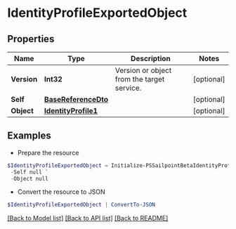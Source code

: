 # IdentityProfileExportedObject
## Properties

Name | Type | Description | Notes
------------ | ------------- | ------------- | -------------
**Version** | **Int32** | Version or object from the target service. | [optional] 
**Self** | [**BaseReferenceDto**](BaseReferenceDto.md) |  | [optional] 
**Object** | [**IdentityProfile1**](IdentityProfile1.md) |  | [optional] 

## Examples

- Prepare the resource
```powershell
$IdentityProfileExportedObject = Initialize-PSSailpointBetaIdentityProfileExportedObject  -Version 1 `
 -Self null `
 -Object null
```

- Convert the resource to JSON
```powershell
$IdentityProfileExportedObject | ConvertTo-JSON
```

[[Back to Model list]](../README.md#documentation-for-models) [[Back to API list]](../README.md#documentation-for-api-endpoints) [[Back to README]](../README.md)

